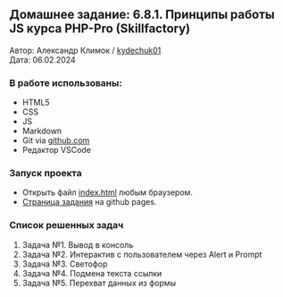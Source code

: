 ﻿## Домашнее задание: 6.8.1. Принципы работы JS курса PHP-Pro (Skillfactory)
Автор: Александр Климок / [kydechuk01](https://github.com/kydechuk01/)
<br>Дата: 06.02.2024 

### В работе использованы:
- HTML5
- CSS
- JS
- Markdown
- Git via [github.com](https://github.com)
- Редактор VSCode

### Запуск проекта

* Открыть файл [index.html](./index.html) любым браузером.
* [Страница задания](https://kydechuk01.github.io/HW_03-6.8.1/index.html) на github pages.

### Список решенных задач

1. Задача №1. Вывод в консоль
2. Задача №2. Интерактив с пользователем через Alert и Prompt
3. Задача №3. Светофор
4. Задача №4. Подмена текста ссылки
5. Задача №5. Перехват данных из формы
